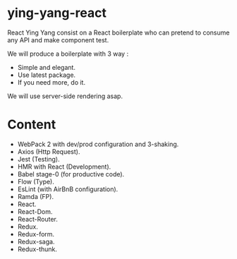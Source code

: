 # ying-yang-react

React Ying Yang consist on a React boilerplate who can pretend to consume any API and make component test.

We will produce a boilerplate with 3 way :

- Simple and elegant.
- Use latest package.
- If you need more, do it.

We will use server-side rendering asap.

# Content

- WebPack 2 with dev/prod configuration and 3-shaking.
- Axios (Http Request).
- Jest (Testing).
- HMR with React (Development).
- Babel stage-0 (for productive code).
- Flow (Type).
- EsLint (with AirBnB configuration).
- Ramda (FP).
- React.
- React-Dom.
- React-Router.
- Redux.
- Redux-form.
- Redux-saga.
- Redux-thunk.
